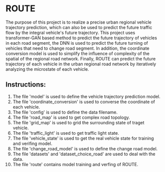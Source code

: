 # ROUTE

The purpose of this project is to realize a precise urban regional vehicle trajectory prediction, which can also be used to predict the future traffic flow by the integral vehicle's future trajectory. This project uses transformer-GAN based method to predict the future trajectory of vehicles in each road segment, the DNN is used to predict the future turning of vehicles that need to change road segment. In addition, the coordinate conversion model is used to simplify the influence of complexity of the spatial of the regional road network. Finally, ROUTE can predict the future trajectory of each vehicle in the urban regional road network by iteratively analyzing the microstate of each vehicle.

## Instructions:

1. The file 'model' is used to define the vehicle trajectory prediction model.
2. The file 'coordinate_conversion' is used to converse the coordinate of each vehicle.
3. The file 'config' is used to define the data filename.
4. The file 'road_map' is used to get complex road topology.
5. The file 'grid_map' is used to grid the surrounding state of traget vehicle.
6. The file 'traffic_light' is used to get traffic light state.
7. The file 'vehicle_state' is used to get the real vehicle state for training and verifing model.
8. The file 'change_road_model' is used to define the change road model.
9. The file 'datasets' and 'dataset_choice_road' are used to deal with the data.
10. The file 'route' contains model training and verfing of ROUTE.
